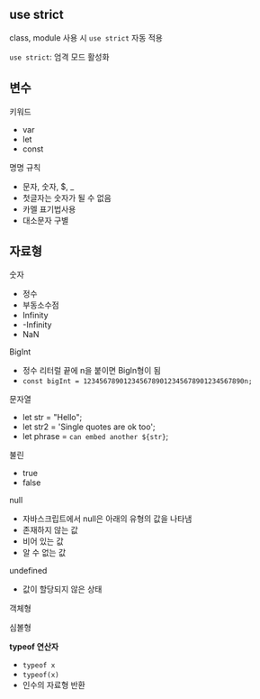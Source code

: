 ## use strict

class, module 사용 시 `use strict` 자동 적용

`use strict`: 엄격 모드 활성화 

## 변수

키워드
- var 
- let 
- const

명명 규칙
- 문자, 숫자, $, _
- 첫글자는 숫자가 될 수 없음
- 카멜 표기법사용
- 대소문자 구별

## 자료형

숫자
- 정수
- 부동소수점
- Infinity
- -Infinity
- NaN

BigInt
- 정수 리터럴 끝에 n을 붙이면 BigIn형이 됨
- `const bigInt = 1234567890123456789012345678901234567890n;`

문자열
- let str = "Hello";
- let str2 = 'Single quotes are ok too';
- let phrase = `can embed another ${str}`;

불린
- true
- false

null
- 자바스크립트에서 null은 아래의 유형의 값을 나타냄
- 존재하지 않는 값
- 비어 있는 값
- 알 수 없는 값

undefined
- 값이 할당되지 않은 상태

객체형

심볼형

**typeof 연산자**
- `typeof x`
- `typeof(x)`
- 인수의 자료형 반환


